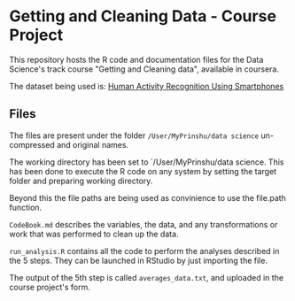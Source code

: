 Getting and Cleaning Data - Course Project
==========================================

This repository hosts the R code and documentation files for the Data Science's track course "Getting and Cleaning data", available in coursera.

The dataset being used is: [Human Activity Recognition Using Smartphones](http://archive.ics.uci.edu/ml/datasets/Human+Activity+Recognition+Using+Smartphones)

## Files

The files are present under the folder `/User/MyPrinshu/data science` un-compressed and original names.

The working directory has been set to `/User/MyPrinshu/data science. This has been done to execute the R code
on any system by setting the target folder and preparing working directory.

Beyond this the file paths are being used as convinience to use the file.path function.



`CodeBook.md` describes the variables, the data, and any transformations or work that was performed to clean up the data.

`run_analysis.R` contains all the code to perform the analyses described in the 5 steps. They can be launched in RStudio by just importing the file.

The output of the 5th step is called `averages_data.txt`, and uploaded in the course project's form.

